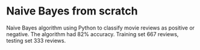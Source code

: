 # Naive Bayes from scratch

Naive Bayes algorithm using Python to classify movie reviews as positive or negative. The algorithm had 82% accuracy. Training set 667 reviews, testing set 333 reviews.